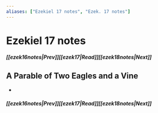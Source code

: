 ```yaml
---
aliases: ["Ezekiel 17 notes", "Ezek. 17 notes"]
---
```

# Ezekiel 17 notes
##### <span class=arrow-left></span>[[ezek16notes|Prev]]<span class=navigation-separator></span>[[ezek17|Read]]<span class=navigation-separator></span>[[ezek18notes|Next]]<span class=arrow-right></span>
## A Parable of Two Eagles and a Vine
- 
##### <span class=arrow-left></span>[[ezek16notes|Prev]]<span class=navigation-separator></span>[[ezek17|Read]]<span class=navigation-separator></span>[[ezek18notes|Next]]<span class=arrow-right></span>